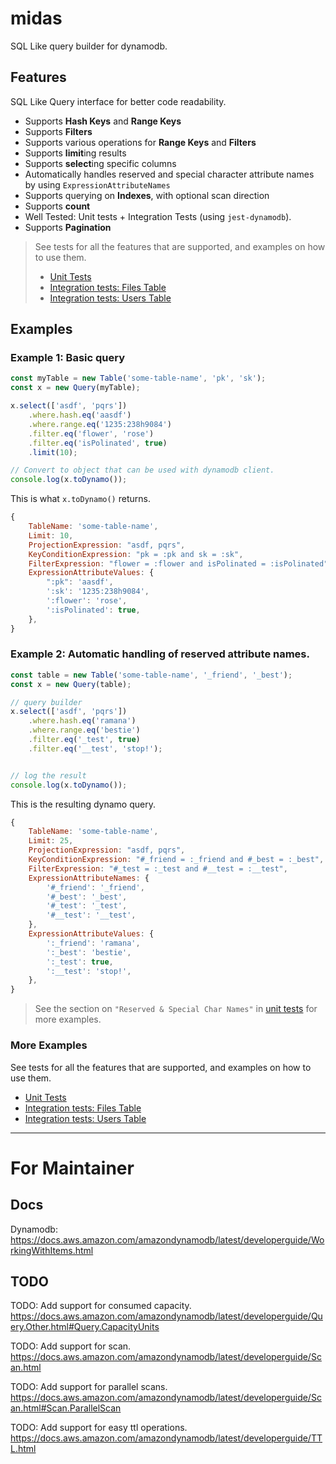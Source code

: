 # midas

SQL Like query builder for dynamodb.


## Features

SQL Like Query interface for better code readability.

- Supports **Hash Keys** and **Range Keys**
- Supports **Filters**
- Supports various operations for **Range Keys** and **Filters**
- Supports **limit**ing results
- Supports **select**ing specific columns
- Automatically handles reserved and special character attribute names by using `ExpressionAttributeNames`
- Supports querying on **Indexes**, with optional scan direction
- Supports **count**
- Well Tested: Unit tests + Integration Tests (using `jest-dynamodb`).
- Supports **Pagination**

> See tests for all the features that are supported, and examples on how to use them.
> - [Unit Tests](https://github.com/jspreddy/midas/blob/main/tests/unit-tests/index.test.js)
> - [Integration tests: Files Table](https://github.com/jspreddy/midas/blob/main/tests/integration-tests/00-files-table.test.js#L45)
> - [Integration tests: Users Table](https://github.com/jspreddy/midas/blob/main/tests/integration-tests/01-users-table.test.js#L33)


## Examples

### Example 1: Basic query

```js
const myTable = new Table('some-table-name', 'pk', 'sk');
const x = new Query(myTable);

x.select(['asdf', 'pqrs'])
    .where.hash.eq('aasdf')
    .where.range.eq('1235:238h9084')
    .filter.eq('flower', 'rose')
    .filter.eq('isPolinated', true)
    .limit(10);

// Convert to object that can be used with dynamodb client.
console.log(x.toDynamo());

```

This is what `x.toDynamo()` returns.
```js
{
    TableName: 'some-table-name',
    Limit: 10,
    ProjectionExpression: "asdf, pqrs",
    KeyConditionExpression: "pk = :pk and sk = :sk",
    FilterExpression: "flower = :flower and isPolinated = :isPolinated",
    ExpressionAttributeValues: {
        ":pk": 'aasdf',
        ':sk': '1235:238h9084',
        ':flower': 'rose',
        ':isPolinated': true,
    },
}
```


### Example 2: Automatic handling of reserved attribute names.

```js
const table = new Table('some-table-name', '_friend', '_best');
const x = new Query(table);

// query builder
x.select(['asdf', 'pqrs'])
    .where.hash.eq('ramana')
    .where.range.eq('bestie')
    .filter.eq('_test', true)
    .filter.eq('__test', 'stop!');


// log the result
console.log(x.toDynamo());
```

This is the resulting dynamo query.
```js
{
    TableName: 'some-table-name',
    Limit: 25,
    ProjectionExpression: "asdf, pqrs",
    KeyConditionExpression: "#_friend = :_friend and #_best = :_best",
    FilterExpression: "#_test = :_test and #__test = :__test",
    ExpressionAttributeNames: {
        '#_friend': '_friend',
        '#_best': '_best',
        '#_test': '_test',
        '#__test': '__test',
    },
    ExpressionAttributeValues: {
        ':_friend': 'ramana',
        ':_best': 'bestie',
        ':_test': true,
        ':__test': 'stop!',
    },
}
```

> See the section on `"Reserved & Special Char Names"` in [unit tests](https://github.com/jspreddy/midas/blob/main/tests/unit-tests/query.test.js#L570) for more examples.



### More Examples

See tests for all the features that are supported, and examples on how to use them.
- [Unit Tests](https://github.com/jspreddy/midas/blob/main/tests/unit-tests/index.test.js)
- [Integration tests: Files Table](https://github.com/jspreddy/midas/blob/main/tests/integration-tests/00-files-table.test.js#L45)
- [Integration tests: Users Table](https://github.com/jspreddy/midas/blob/main/tests/integration-tests/01-users-table.test.js#L33)



-----------------------------



# For Maintainer

## Docs

Dynamodb: https://docs.aws.amazon.com/amazondynamodb/latest/developerguide/WorkingWithItems.html


## TODO


TODO: Add support for consumed capacity.
https://docs.aws.amazon.com/amazondynamodb/latest/developerguide/Query.Other.html#Query.CapacityUnits


TODO: Add support for scan.
https://docs.aws.amazon.com/amazondynamodb/latest/developerguide/Scan.html


TODO: Add support for parallel scans.
https://docs.aws.amazon.com/amazondynamodb/latest/developerguide/Scan.html#Scan.ParallelScan


TODO: Add support for easy ttl operations.
https://docs.aws.amazon.com/amazondynamodb/latest/developerguide/TTL.html

